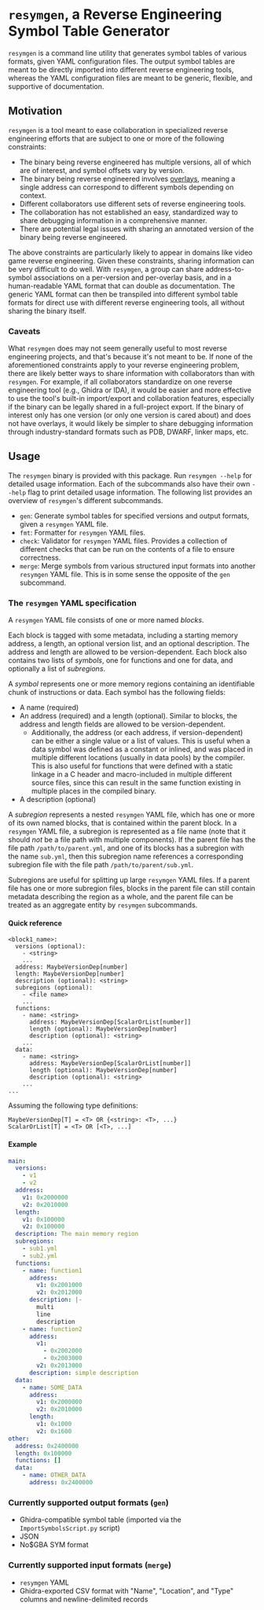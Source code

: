 # `resymgen`, a Reverse Engineering Symbol Table Generator
`resymgen` is a command line utility that generates symbol tables of various formats, given YAML configuration files. The output symbol tables are meant to be directly imported into different reverse engineering tools, whereas the YAML configuration files are meant to be generic, flexible, and supportive of documentation.

## Motivation
`resymgen` is a tool meant to ease collaboration in specialized reverse engineering efforts that are subject to one or more of the following constraints:

- The binary being reverse engineered has multiple versions, all of which are of interest, and symbol offsets vary by version.
- The binary being reverse engineered involves [overlays](https://en.wikipedia.org/wiki/Overlay_(programming)), meaning a single address can correspond to different symbols depending on context.
- Different collaborators use different sets of reverse engineering tools.
- The collaboration has not established an easy, standardized way to share debugging information in a comprehensive manner.
- There are potential legal issues with sharing an annotated version of the binary being reverse engineered.

The above constraints are particularly likely to appear in domains like video game reverse engineering. Given these constraints, sharing information can be very difficult to do well. With `resymgen`, a group can share address-to-symbol associations on a per-version and per-overlay basis, and in a human-readable YAML format that can double as documentation. The generic YAML format can then be transpiled into different symbol table formats for direct use with different reverse engineering tools, all without sharing the binary itself.

### Caveats
What `resymgen` does may not seem generally useful to most reverse engineering projects, and that's because it's not meant to be. If none of the aforementioned constraints apply to your reverse engineering problem, there are likely better ways to share information with collaborators than with `resymgen`. For example, if all collaborators standardize on one reverse engineering tool (e.g., Ghidra or IDA), it would be easier and more effective to use the tool's built-in import/export and collaboration features, especially if the binary can be legally shared in a full-project export. If the binary of interest only has one version (or only one version is cared about) and does not have overlays, it would likely be simpler to share debugging information through industry-standard formats such as PDB, DWARF, linker maps, etc.

## Usage
The `resymgen` binary is provided with this package. Run `resymgen --help` for detailed usage information. Each of the subcommands also have their own `--help` flag to print detailed usage information. The following list provides an overview of `resymgen`'s different subcommands.

- `gen`: Generate symbol tables for specified versions and output formats, given a `resymgen` YAML file.
- `fmt`: Formatter for `resymgen` YAML files.
- `check`: Validator for `resymgen` YAML files. Provides a collection of different checks that can be run on the contents of a file to ensure correctness.
- `merge`: Merge symbols from various structured input formats into another `resymgen` YAML file. This is in some sense the opposite of the `gen` subcommand.

### The `resymgen` YAML specification
A `resymgen` YAML file consists of one or more named _blocks_.

Each block is tagged with some metadata, including a starting memory address, a length, an optional version list, and an optional description. The address and length are allowed to be version-dependent. Each block also contains two lists of _symbols_, one for functions and one for data, and optionally a list of _subregions_.

A _symbol_ represents one or more memory regions containing an identifiable chunk of instructions or data. Each symbol has the following fields:
- A name (required)
- An address (required) and a length (optional). Similar to blocks, the address and length fields are allowed to be version-dependent.
    - Additionally, the address (or each address, if version-dependent) can be either a single value or a list of values. This is useful when a data symbol was defined as a constant or inlined, and was placed in multiple different locations (usually in data pools) by the compiler. This is also useful for functions that were defined with a static linkage in a C header and macro-included in multiple different source files, since this can result in the same function existing in multiple places in the compiled binary.
- A description (optional)

A _subregion_ represents a nested `resymgen` YAML file, which has one or more of its own named blocks, that is contained within the parent block. In a `resymgen` YAML file, a subregion is represented as a file name (note that it should _not_ be a file path with multiple components). If the parent file has the file path `/path/to/parent.yml`, and one of its blocks has a subregion with the name `sub.yml`, then this subregion name references a corresponding subregion file with the file path `/path/to/parent/sub.yml`.

Subregions are useful for splitting up large `resymgen` YAML files. If a parent file has one or more subregion files, blocks in the parent file can still contain metadata describing the region as a whole, and the parent file can be treated as an aggregate entity by `resymgen` subcommands.

#### Quick reference
```
<block1_name>:
  versions (optional):
    - <string>
    ...
  address: MaybeVersionDep[number]
  length: MaybeVersionDep[number]
  description (optional): <string>
  subregions (optional):
    - <file name>
    ...
  functions:
    - name: <string>
      address: MaybeVersionDep[ScalarOrList[number]]
      length (optional): MaybeVersionDep[number]
      description (optional): <string>
    ...
  data:
    - name: <string>
      address: MaybeVersionDep[ScalarOrList[number]]
      length (optional): MaybeVersionDep[number]
      description (optional): <string>
    ...
...
```

Assuming the following type definitions:
```
MaybeVersionDep[T] = <T> OR {<string>: <T>, ...}
ScalarOrList[T] = <T> OR [<T>, ...]
```

#### Example
```yml
main:
  versions:
    - v1
    - v2
  address:
    v1: 0x2000000
    v2: 0x2010000
  length:
    v1: 0x100000
    v2: 0x100000
  description: The main memory region
  subregions:
    - sub1.yml
    - sub2.yml
  functions:
    - name: function1
      address:
        v1: 0x2001000
        v2: 0x2012000
      description: |-
        multi
        line
        description
    - name: function2
      address:
        v1:
          - 0x2002000
          - 0x2003000
        v2: 0x2013000
      description: simple description
  data:
    - name: SOME_DATA
      address:
        v1: 0x2000000
        v2: 0x2010000
      length:
        v1: 0x1000
        v2: 0x1600
other:
  address: 0x2400000
  length: 0x100000
  functions: []
  data:
    - name: OTHER_DATA
      address: 0x2400000
```

### Currently supported output formats (`gen`)
- Ghidra-compatible symbol table (imported via the `ImportSymbolsScript.py` script)
- JSON
- No$GBA SYM format

### Currently supported input formats (`merge`)
- `resymgen` YAML
- Ghidra-exported CSV format with "Name", "Location", and "Type" columns and newline-delimited records
